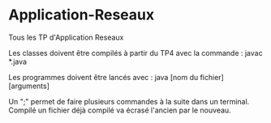 # Application-Reseaux
Tous les TP d'Application Reseaux

Les classes doivent être compilés à partir du TP4 avec la commande :
    javac *.java

Les programmes doivent être lancés avec :
    java [nom du fichier] [arguments]

Un ";" permet de faire plusieurs commandes à la suite dans un terminal.
Compilé un fichier déjà compilé va écrasé l'ancien par le nouveau.